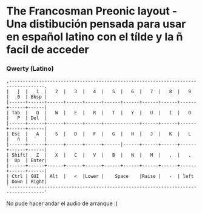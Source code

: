 # The Francosman Preonic layout - Una distibución pensada para usar en español latino con el tílde y la ñ facil de acceder

### Qwerty (Latino)
```
,-----------------------------------------------------------------------------------.
|   |  |   1  |   2  |   3  |   4  |   5  |   6  |   7  |   8  |   9  |   0  | Bksp |
|------+------+------+------+------+------+------+------+------+------+------+------|
| Tab  |   Q  |   W  |   E  |   R  |   T  |   Y  |   U  |   I  |   O  |   P  | Del  |
|------+------+------+------+------+-------------+------+------+------+------+------|
| Esc  |   A  |   S  |   D  |   F  |   G  |   H  |   J  |   K  |   L  |   ñ  |  ´   |
|------+------+------+------+------+------|------+------+------+------+------+------|
| Shift|   Z  |   X  |   C  |   V  |   B  |   N  |   M  |   ,  |   .  |  Up  | Enter|
|------+------+------+------+------+------+------+------+------+------+------+------|
| Ctrl | GUI  | Alt  |   <  |Lower |    Space    |Raise |   -  | left | Down | Right|
`-----------------------------------------------------------------------------------'
```

No pude hacer andar el audio de arranque :(